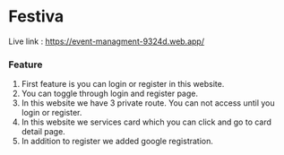 # Festiva

Live link : https://event-managment-9324d.web.app/

### Feature

1. First feature is you can login or register in this website.
2. You can toggle through login and register page.
3. In this website we have 3 private route. You can not access until you login or register.
4. In this website we services card which you can click and go to card detail page.
5. In addition to register we added google registration.
